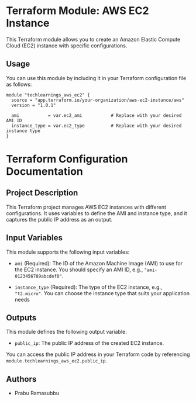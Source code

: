 # Terraform Module: AWS EC2 Instance

This Terraform module allows you to create an Amazon Elastic Compute Cloud (EC2) instance with specific configurations.

## Usage

You can use this module by including it in your Terraform configuration file as follows:

```
module "techlearnings_aws_ec2" {
  source = "app.terraform.io/your-organization/aws-ec2-instance/aws"
  version = "1.0.1"

  ami           = var.ec2_ami           # Replace with your desired AMI ID
  instance_type = var.ec2_type          # Replace with your desired instance type
}
```

# Terraform Configuration Documentation

## Project Description

This Terraform project manages AWS EC2 instances with different configurations. It uses variables to define the AMI and instance type, and it captures the public IP address as an output.

Input Variables
---------------
This module supports the following input variables:

*   `ami` (Required): The ID of the Amazon Machine Image (AMI) to use for the EC2 instance. You should specify an AMI ID, e.g., `"ami-0123456789abcdef0"`.
    
*   `instance_type` (Required): The type of the EC2 instance, e.g., `"t2.micro"`. You can choose the instance type that suits your application needs

Outputs
-------

This module defines the following output variable:

*   `public_ip`: The public IP address of the created EC2 instance.

You can access the public IP address in your Terraform code by referencing `module.techlearnings_aws_ec2.public_ip`.

Authors
-------

*   Prabu Ramasubbu
